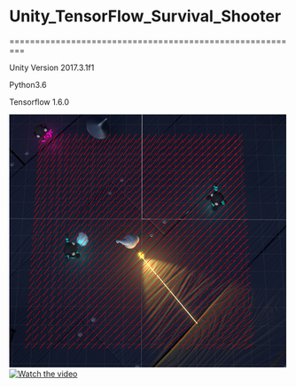 # Unity_TensorFlow_Survival_Shooter
=========================================================

Unity Version 2017.3.1f1

Python3.6

Tensorflow 1.6.0

![Alt text](./Image/Image1.png)
[![Watch the video](http://img.youtube.com/vi/Dg6k8A0EFG0/0.jpg)](https://youtu.be/Dg6k8A0EFG0)
